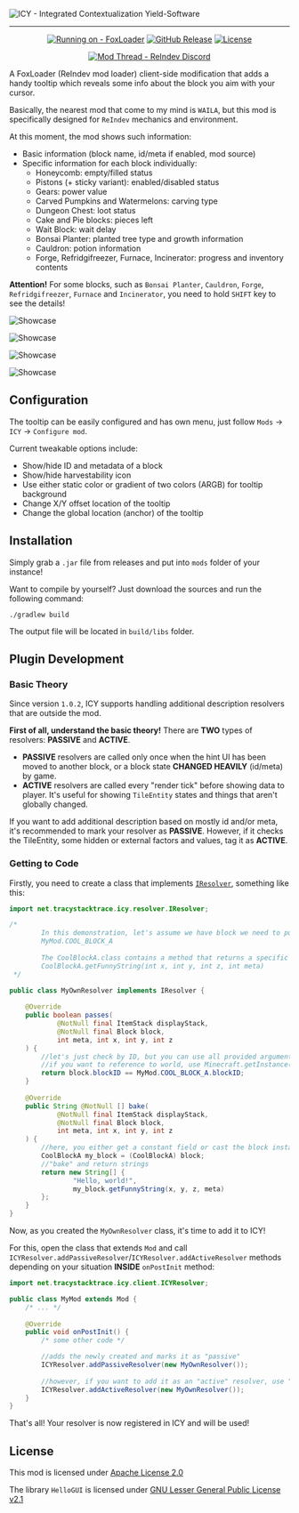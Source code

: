 ![ICY - Integrated Contextualization Yield-Software](https://github.com/tracystacktrace/ICY/raw/main/docs/icy_big_logo.png)

---

<div align="center">

[![Running on - FoxLoader](https://img.shields.io/badge/Running_on-FoxLoader-orange)](https://github.com/Fox2Code/FoxLoader) [![GitHub Release](https://img.shields.io/github/release/tracystacktrace/ICY?include_prereleases=&sort=semver&color=142B36)](https://github.com/tracystacktrace/ICY/releases/) [![License](https://img.shields.io/badge/License-Apache--2.0_license-blue)](#license)

[![Mod Thread - ReIndev Discord](https://img.shields.io/badge/Mod_Thread-ReIndev_Discord-5A66F1?style=for-the-badge&logo=discord&logoColor=white)](https://discord.com/channels/870388843076005950/1383151049027620946)
</div>

A FoxLoader (ReIndev mod loader) client-side modification that adds a handy tooltip which reveals some info about the block you aim with your cursor.

Basically, the nearest mod that come to my mind is `WAILA`, but this mod is specifically designed for `ReIndev` mechanics and environment.

At this moment, the mod shows such information:
- Basic information (block name, id/meta if enabled, mod source)
- Specific information for each block individually:
	- Honeycomb: empty/filled status
	- Pistons (+ sticky variant): enabled/disabled status
	- Gears: power value
	- Carved Pumpkins and Watermelons: carving type
	- Dungeon Chest: loot status
	- Cake and Pie blocks: pieces left
	- Wait Block: wait delay
	- Bonsai Planter: planted tree type and growth information
	- Cauldron: potion information
	- Forge, Refridgifreezer, Furnace, Incinerator: progress and inventory contents

**Attention!** For some blocks, such as `Bonsai Planter`, `Cauldron`, `Forge`, `Refridgifreezer`, `Furnace` and `Incinerator`, you need to hold `SHIFT` key to see the details!


![Showcase](https://github.com/tracystacktrace/ICY/raw/main/docs/showcase_2.png)

![Showcase](https://github.com/tracystacktrace/ICY/raw/main/docs/showcase_3.png)

![Showcase](https://github.com/tracystacktrace/ICY/raw/main/docs/showcase_4.png)

![Showcase](https://github.com/tracystacktrace/ICY/raw/main/docs/showcase_5.png)

## Configuration

The tooltip can be easily configured and has own menu, just follow `Mods` -> `ICY` -> `Configure mod`.

Current tweakable options include:
- Show/hide ID and metadata of a block
- Show/hide harvestability icon
- Use either static color or gradient of two colors (ARGB) for tooltip background
- Change X/Y offset location of the tooltip
- Change the global location (anchor) of the tooltip

## Installation

Simply grab a `.jar` file from releases and put into `mods` folder of your instance!

Want to compile by yourself? Just download the sources and run the following command:
```shell
./gradlew build
```

The output file will be located in `build/libs` folder.

## Plugin Development

### Basic Theory

Since version `1.0.2`, ICY supports handling additional description resolvers that are outside the mod.

**First of all, understand the basic theory!** There are **TWO** types of resolvers: **PASSIVE** and **ACTIVE**.
- **PASSIVE** resolvers are called only once when the hint UI has been moved to another block, or a block state **CHANGED HEAVILY** (id/meta) by game.
- **ACTIVE** resolvers are called every "render tick" before showing data to player. It's useful for showing `TileEntity` states and things that aren't globally changed.

If you want to add additional description based on mostly id and/or meta, it's recommended to mark your resolver as **PASSIVE**. However, if it checks the TileEntity, some hidden or external factors and values, tag it as **ACTIVE**.

### Getting to Code

Firstly, you need to create a class that implements [`IResolver`](https://github.com/tracystacktrace/ICY/blob/main/src/main/java/net/tracystacktrace/icy/resolver/IResolver.java), something like this:

```java
import net.tracystacktrace.icy.resolver.IResolver;

/*
        In this demonstration, let's assume we have block we need to put specific strings on:
        MyMod.COOL_BLOCK_A
        
        The CoolBlockA.class contains a method that returns a specific string that we will add to hint UI:
        CoolBlockA.getFunnyString(int x, int y, int z, int meta)
 */

public class MyOwnResolver implements IResolver {
    
    @Override
    public boolean passes(
            @NotNull final ItemStack displayStack,
            @NotNull final Block block,
            int meta, int x, int y, int z
    ) {
        //let's just check by ID, but you can use all provided arguments for check
        //if you want to reference to world, use Minecraft.getInstance().theWorld
        return block.blockID == MyMod.COOL_BLOCK_A.blockID;
    }
    
    @Override
    public String @NotNull [] bake(
            @NotNull final ItemStack displayStack,
            @NotNull final Block block,
            int meta, int x, int y, int z
    ) {
        //here, you either get a constant field or cast the block instance
        CoolBlockA my_block = (CoolBlockA) block;
        //"bake" and return strings
        return new String[] {
                "Hello, world!",
                my_block.getFunnyString(x, y, z, meta)
        };
    }
}
```

Now, as you created the `MyOwnResolver` class, it's time to add it to ICY!

For this, open the class that extends `Mod` and call `ICYResolver.addPassiveResolver`/`ICYResolver.addActiveResolver` methods depending on your situation **INSIDE** `onPostInit` method:
```java
import net.tracystacktrace.icy.client.ICYResolver;

public class MyMod extends Mod {
    /* ... */
    
    @Override
    public void onPostInit() {
        /* some other code */

        //adds the newly created and marks it as "passive"
        ICYResolver.addPassiveResolver(new MyOwnResolver());
        
        //however, if you want to add it as an "active" resolver, use "addActiveResolver"
        ICYResolver.addActiveResolver(new MyOwnResolver());
    }
}
```

That's all! Your resolver is now registered in ICY and will be used!

## License

This mod is licensed under [Apache License 2.0](https://github.com/tracystacktrace/ICY/blob/main/LICENSE)

The library `HelloGUI` is licensed under [GNU Lesser General Public License v2.1](https://github.com/tracystacktrace/HelloGUI/blob/main/LICENSE_HELLOGUI)